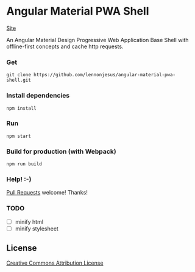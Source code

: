 # Angular Material PWA Shell
[Site](https://lennonjesus.github.io/angular-material-pwa-shell)

An Angular Material Design Progressive Web Application Base Shell with offline-first concepts
and cache http requests.

### Get

```
git clone https://github.com/lennonjesus/angular-material-pwa-shell.git
```

### Install dependencies

```
npm install
```

### Run

```
npm start
```

### Build for production (with Webpack)
```
npm run build
```

### Help! :-)

[Pull
Requests](https://github.com/lennonjesus/angular-material-pwa-shell/pulls) welcome! Thanks!

### TODO

- [ ] minify html
- [ ] minify stylesheet

## License

[Creative Commons Attribution License](https://creativecommons.org/licenses/by/4.0/)
